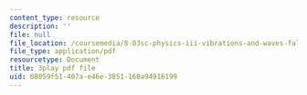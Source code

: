 ```yaml
---
content_type: resource
description: ''
file: null
file_location: /coursemedia/8-03sc-physics-iii-vibrations-and-waves-fall-2016/08059f51407ae46e3851160a94916199_VkbtIDSHfSc.pdf
file_type: application/pdf
resourcetype: Document
title: 3play pdf file
uid: 08059f51-407a-e46e-3851-160a94916199
---
```

